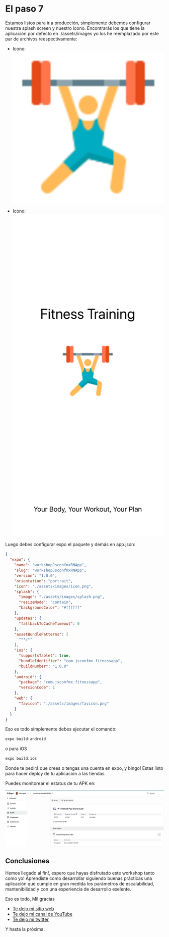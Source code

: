 # El paso 7

Estamos listos para ir a producción, simplemente debemos configurar nuestra splash screen y nuestro icono. Encontrarás los que tiene la aplicación por defecto en ./assets/images yo los he reemplazado por este par de archivos reespectivamente:

- Icono:
![Icono](https://raw.githubusercontent.com/seagomezar/workshopJsconfmxRNApp/step7/assets/images/icon.png "Icono")

- Icono:
![splash](https://raw.githubusercontent.com/seagomezar/workshopJsconfmxRNApp/step7/assets/images/splash.png "splash")


Luego debes configurar expo el paquete y demás en app.json:

```json script
{
  "expo": {
    "name": "workshopJsconfmxRNApp",
    "slug": "workshopJsconfmxRNApp",
    "version": "1.0.0",
    "orientation": "portrait",
    "icon": "./assets/images/icon.png",
    "splash": {
      "image": "./assets/images/splash.png",
      "resizeMode": "contain",
      "backgroundColor": "#ffffff"
    },
    "updates": {
      "fallbackToCacheTimeout": 0
    },
    "assetBundlePatterns": [
      "**/*"
    ],
    "ios": {
      "supportsTablet": true,
      "bundleIdentifier": "com.jsconfmx.fitnessapp",
      "buildNumber": "1.0.0"
    },
    "android": {
      "package": "com.jsconfmx.fitnessapp",
      "versionCode": 1
    },
    "web": {
      "favicon": "./assets/images/favicon.png"
    }
  }
}

```

Eso es todo simplemente debes ejecutar el comando:

```bash
expo build:android
```

o para iOS

```bash
expo build:ios
```

Donde te pedirá que crees o tengas una cuenta en expo, y bingo! Estas listo para hacer deploy de tu aplicación a las tiendas.

Puedes monitorear el estatus de tu APK en:

![paso7-expodashboard](https://raw.githubusercontent.com/seagomezar/workshopJsconfmxRNApp/step7/workshop-images/paso7-expodashboard.png "paso7-expodashboard")

## Conclusiones

Hemos llegado al fin!, espero que hayas disfrutado este workshop tanto como yo! Aprendiste como desarrollar siguiendo buenas prácticas una aplicación que cumple en gran medida los parámetros de escalabilidad, mantenibilidad y con una experiencia de desarrollo exelente.

Eso es todo, Mil gracias

- [Te dejo mi sitio web](https://sebastian-gomez.com)
- [Te dejo mi canal de YouTube](https://www.youtube.com/watch?v=wNXUk00s5F4&t=70s)
- [Te dejo mi twitter](https://twitter.com/sebasgojs)

Y hasta la próxima.
